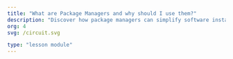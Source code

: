 ```yaml
---
title: "What are Package Managers and why should I use them?"
description: "Discover how package managers can simplify software installation, updating, and removal across different operating systems."
org: 4
svg: /circuit.svg

type: "lesson module"
---
```


